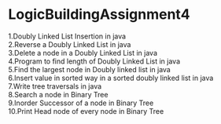 # LogicBuildingAssignment4
1.Doubly Linked List Insertion in java <br />
2.Reverse a Doubly Linked List in java <br />
3.Delete a node in a Doubly Linked List in java <br />
4.Program to find length of Doubly Linked List in java <br />
5.Find the largest node in Doubly linked list in java <br />
6.Insert value in sorted way in a sorted doubly linked list in java <br />
7.Write tree traversals in java <br />
8.Search a node in Binary Tree <br />
9.Inorder Successor of a node in Binary Tree <br />
10.Print Head node of every node in Binary Tree
